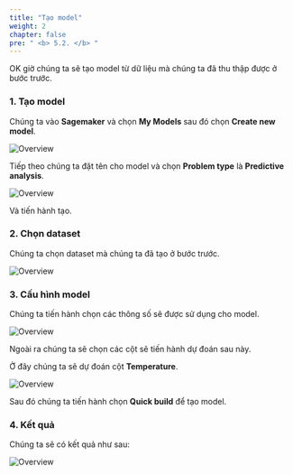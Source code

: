 ```yaml
---
title: "Tạo model"
weight: 2
chapter: false
pre: " <b> 5.2. </b> "
---
```


OK giờ chúng ta sẽ tạo model từ dữ liệu mà chúng ta đã thu thập được ở bước trước.

### 1. Tạo model

Chúng ta vào **Sagemaker** và chọn **My Models** sau đó chọn **Create new model**.

![Overview](/images/70.png)

Tiếp theo chúng ta đặt tên cho model và chọn **Problem type** là **Predictive analysis**.

![Overview](/images/71.png)

Và tiến hành tạo.

### 2. Chọn dataset

Chúng ta chọn dataset mà chúng ta đã tạo ở bước trước.

![Overview](/images/72.png)

### 3. Cấu hình model

Chúng ta tiến hành chọn các thông số sẽ được sử dụng cho model.

![Overview](/images/73.png)

Ngoài ra chúng ta sẽ chọn các cột sẽ tiến hành dự đoán sau này.

Ở đây chúng ta sẽ dự đoán cột **Temperature**.

![Overview](/images/74.png)

Sau đó chúng ta tiến hành chọn **Quick build** để tạo model.

### 4. Kết quả

Chúng ta sẽ có kết quả như sau:

![Overview](/images/75.png)


